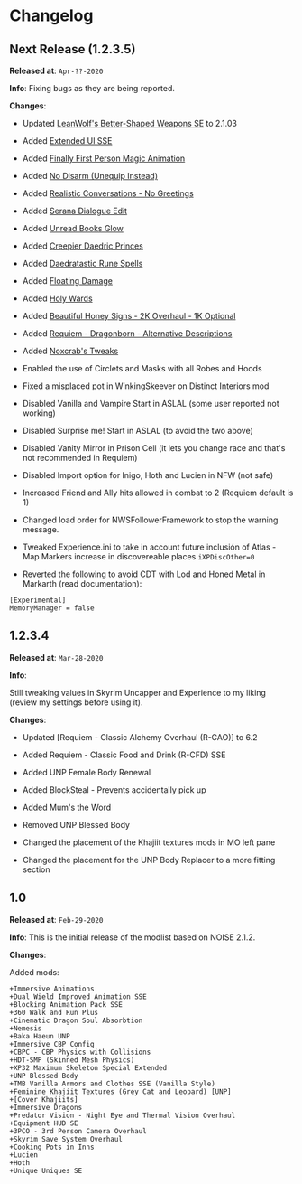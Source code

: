 
# Changelog

## Next Release (1.2.3.5)

**Released at**: `Apr-??-2020`

**Info**:
Fixing bugs as they are being reported.

**Changes**:

- Updated [LeanWolf's Better-Shaped Weapons SE](https://www.nexusmods.com/skyrimspecialedition/mods/2017) to 2.1.03
  
- Added [Extended UI SSE](https://www.nexusmods.com/skyrim/mods/57873/?)
- Added [Finally First Person Magic Animation](https://www.nexusmods.com/skyrimspecialedition/mods/20375)
- Added [No Disarm (Unequip Instead)](https://www.nexusmods.com/skyrimspecialedition/mods/27188/)
- Added [Realistic Conversations - No Greetings](https://www.nexusmods.com/skyrimspecialedition/mods/1717/?)
- Added [Serana Dialogue Edit](https://www.nexusmods.com/skyrimspecialedition/mods/16222?tab=description)
- Added [Unread Books Glow](https://www.nexusmods.com/skyrimspecialedition/mods/1296)
- Added [Creepier Daedric Princes](https://www.nexusmods.com/skyrimspecialedition/mods/15854?tab=description)
- Added [Daedratastic Rune Spells](https://www.nexusmods.com/skyrimspecialedition/mods/6359/?)
- Added [Floating Damage](https://www.nexusmods.com/skyrimspecialedition/mods/14332)
- Added [Holy Wards](https://www.nexusmods.com/skyrimspecialedition/mods/18535)
- Added [Beautiful Honey Signs - 2K Overhaul - 1K Optional](https://www.nexusmods.com/skyrimspecialedition/mods/1269)
- Added [Requiem - Dragonborn - Alternative Descriptions](https://www.nexusmods.com/skyrimspecialedition/mods/33663)
- Added [Noxcrab's Tweaks](https://www.nexusmods.com/skyrim/mods/78134)
  
- Enabled the use of Circlets and Masks with all Robes and Hoods
- Fixed a misplaced pot in WinkingSkeever on Distinct Interiors mod
- Disabled Vanilla and Vampire Start in ASLAL (some user reported not working)
- Disabled Surprise me! Start in ASLAL (to avoid the two above)
- Disabled Vanity Mirror in Prison Cell (it lets you change race and that's not recommended in Requiem)
- Disabled Import option for Inigo, Hoth and Lucien in NFW (not safe)
- Increased Friend and Ally hits allowed in combat to 2 (Requiem default is 1)
- Changed load order for NWSFollowerFramework to stop the warning message.
- Tweaked Experience.ini to take in account future inclusión of Atlas - Map Markers increase in discovereable places `iXPDiscOther=0`
- Reverted the following to avoid CDT with Lod and Honed Metal in Markarth (read documentation):
```skse\plugins\EngineFixes.ini:
[Experimental]
MemoryManager = false
```

## 1.2.3.4

**Released at**: `Mar-28-2020`

**Info**:

Still tweaking values in Skyrim Uncapper and Experience to my liking (review my settings before using it).

**Changes**:

- Updated [Requiem - Classic Alchemy Overhaul (R-CAO)] to 6.2

- Added Requiem - Classic Food and Drink (R-CFD) SSE

- Added UNP Female Body Renewal

- Added BlockSteal - Prevents accidentally pick up

- Added Mum's the Word

- Removed UNP Blessed Body

- Changed the placement of the Khajiit textures mods in MO left pane

- Changed the placement for the UNP Body Replacer to a more fitting section

## 1.0

**Released at**: `Feb-29-2020`

**Info**:
This is the initial release of the modlist based on NOISE 2.1.2.

**Changes**:

Added mods:

    +Immersive Animations
    +Dual Wield Improved Animation SSE
    +Blocking Animation Pack SSE
    +360 Walk and Run Plus
    +Cinematic Dragon Soul Absorbtion
    +Nemesis
    +Baka Haeun UNP
    +Immersive CBP Config
    +CBPC - CBP Physics with Collisions
    +HDT-SMP (Skinned Mesh Physics)
    +XP32 Maximum Skeleton Special Extended
    +UNP Blessed Body
    +TMB Vanilla Armors and Clothes SSE (Vanilla Style)
    +Feminine Khajiit Textures (Grey Cat and Leopard) [UNP]
    +[Cover Khajiits]
    +Immersive Dragons
    +Predator Vision - Night Eye and Thermal Vision Overhaul
    +Equipment HUD SE
    +3PCO - 3rd Person Camera Overhaul
    +Skyrim Save System Overhaul
    +Cooking Pots in Inns
    +Lucien
    +Hoth
    +Unique Uniques SE
